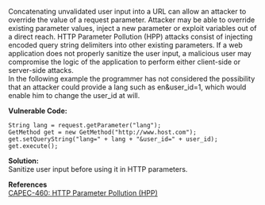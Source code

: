  Concatenating unvalidated user input into a URL can allow an attacker to override the value of a request parameter. Attacker may be able to override existing parameter values, inject a new parameter or exploit variables out of a direct reach. HTTP Parameter Pollution (HPP) attacks consist of injecting encoded query string delimiters into other existing parameters. If a web application does not properly sanitize the user input, a malicious user may compromise the logic of the application to perform either client-side or server-side attacks.  
In the following example the programmer has not considered the possibility that an attacker could provide a lang such as en&user\_id=1, which would enable him to change the user\_id at will.

**Vulnerable Code:**

```
String lang = request.getParameter("lang");
GetMethod get = new GetMethod("http://www.host.com");
get.setQueryString("lang=" + lang + "&user_id=" + user_id);
get.execute();
```

**Solution:**  
Sanitize user input before using it in HTTP parameters.

  

**References**  
[CAPEC-460: HTTP Parameter Pollution (HPP)](https://capec.mitre.org/data/definitions/460.html)

 